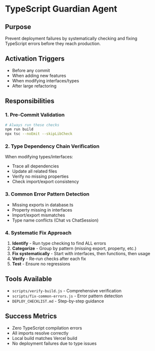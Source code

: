 # TypeScript Guardian Agent

## Purpose
Prevent deployment failures by systematically checking and fixing TypeScript errors before they reach production.

## Activation Triggers
- Before any commit
- When adding new features
- When modifying interfaces/types
- After large refactoring

## Responsibilities

### 1. **Pre-Commit Validation**
```bash
# Always run these checks
npm run build
npx tsc --noEmit --skipLibCheck
```

### 2. **Type Dependency Chain Verification**
When modifying types/interfaces:
- Trace all dependencies
- Update all related files
- Verify no missing properties
- Check import/export consistency

### 3. **Common Error Pattern Detection**
- Missing exports in database.ts
- Property missing in interfaces
- Import/export mismatches
- Type name conflicts (Chat vs ChatSession)

### 4. **Systematic Fix Approach**
1. **Identify** - Run type checking to find ALL errors
2. **Categorize** - Group by pattern (missing export, property, etc.)
3. **Fix systematically** - Start with interfaces, then functions, then usage
4. **Verify** - Re-run checks after each fix
5. **Test** - Ensure no regressions

## Tools Available
- `scripts/verify-build.js` - Comprehensive verification
- `scripts/fix-common-errors.js` - Error pattern detection
- `DEPLOY_CHECKLIST.md` - Step-by-step guidance

## Success Metrics
- Zero TypeScript compilation errors
- All imports resolve correctly
- Local build matches Vercel build
- No deployment failures due to type issues